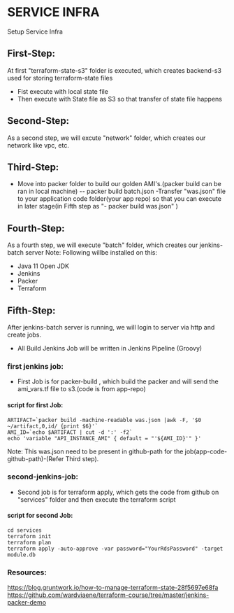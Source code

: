 # SERVICE INFRA
 Setup Service Infra

## First-Step:
 At first "terraform-state-s3" folder is executed, which creates backend-s3 used for storing terraform-state files
 - Fist execute with local state file
 - Then execute with State file as S3 so that transfer of state file happens

## Second-Step:
As a second step, we will excute "network" folder, which creates our network like vpc, etc.

## Third-Step:
- Move into packer folder to build our golden AMI's.(packer build can be ran in local machine)
  -- packer build batch.json
-Transfer "was.json" file to your application code folder(your app repo) so that you can execute in later stage(in Fifth step as "- packer build was.json" )

## Fourth-Step:
As a fourth step, we will execute "batch" folder, which creates our jenkins-batch server
Note: Following willbe installed on this:
- Java 11 Open JDK
- Jenkins
- Packer
- Terraform

## Fifth-Step:
After  jenkins-batch server is running, we will login to server via http and create jobs.
- All Build Jenkins Job will be written in Jenkins Pipeline (Groovy)

### first jenkins job:
- First Job is for packer-build , which build the packer and will send the ami_vars.tf file to s3.(code is from app-repo)
#### script for first Job:
    ARTIFACT=`packer build -machine-readable was.json |awk -F, '$0 ~/artifact,0,id/ {print $6}'`
    AMI_ID=`echo $ARTIFACT | cut -d ':' -f2`
    echo 'variable "API_INSTANCE_AMI" { default = "'${AMI_ID}'" }' 

Note: This was.json need to be present in github-path for the job(app-code-github-path)-(Refer Third step).

### second-jenkins-job:
- Second job is for terraform apply, which gets the code from github on "services" folder and then execute the terraform script

#### script for second Job:
    cd services
    terraform init
    terraform plan
    terraform apply -auto-approve -var password="YourRdsPassword" -target module.db

### Resources:
https://blog.gruntwork.io/how-to-manage-terraform-state-28f5697e68fa
https://github.com/wardviaene/terraform-course/tree/master/jenkins-packer-demo

